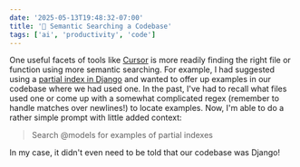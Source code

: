 ```yaml
---
date: '2025-05-13T19:48:32-07:00'
title: '🤖 Semantic Searching a Codebase'
tags: ['ai', 'productivity', 'code']
---
```


One useful facets of tools like [Cursor](https://cursor.com) is more readily finding the right file or function using more semantic searching. For example, I had suggested using a [partial index in Django](https://docs.djangoproject.com/en/5.2/ref/models/indexes/#django.db.models.Index.condition) and wanted to offer up examples in our codebase where we had used one. In the past, I've had to recall what files used one or come up with a somewhat complicated regex (remember to handle matches over newlines!) to locate examples. Now, I'm able to do a rather simple prompt with little added context:

> Search @models for examples of partial indexes

In my case, it didn't even need to be told that our codebase was Django!
